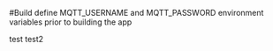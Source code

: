 #Build
define MQTT_USERNAME and MQTT_PASSWORD environment variables prior to building the app

test
test2
